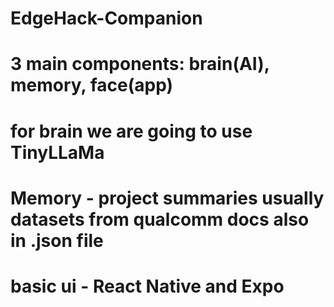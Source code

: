 # EdgeHack-Companion
# 3 main components: brain(AI), memory, face(app)
# for brain we are going to use TinyLLaMa
# Memory - project summaries usually datasets from qualcomm docs also in .json file
# basic ui - React Native and Expo